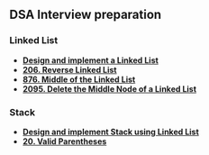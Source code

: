## DSA Interview preparation

### Linked List

- **[Design and implement a Linked List](https://github.com/vivekdbit/DSA/blob/main/Javascript/single-linked-list.js)**
- **[206. Reverse Linked List](https://github.com/vivekdbit/DSA/blob/main/Javascript/reverse-linked-list.js)**
- **[876. Middle of the Linked List](https://github.com/vivekdbit/DSA/blob/main/Javascript/middle-linked-list.js)**
- **[2095. Delete the Middle Node of a Linked List](https://github.com/vivekdbit/DSA/blob/main/Javascript/delete-middle-linked-list.js)**


### Stack
- **[Design and implement Stack using Linked List](https://github.com/vivekdbit/DSA/blob/main/Javascript/stack-linked-list.js)**
- **[20. Valid Parentheses](https://github.com/vivekdbit/DSA/blob/main/Javascript/valid-parentheses.js)**
